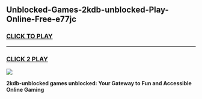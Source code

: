 
## Unblocked-Games-2kdb-unblocked-Play-Online-Free-e77jc
<h3>
<a href="https://premium76.site?title=2kdb-unblocked&ref=26A">CLICK TO PLAY</a></h3>
<hr>

<h3>
<a href="https://premium76.site?title=2kdb-unblocked&ref=26A">CLICK 2 PLAY</a>
  
</h3>

<a href="https://premium76.site?title=2kdb-unblocked&ref=26A"><img src="https://clearcache.store/games.png"></a>


**2kdb-unblocked games unblocked: Your Gateway to Fun and Accessible Online Gaming**
